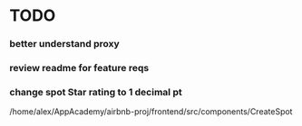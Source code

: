# TODO

### better understand proxy

### review readme for feature reqs

### change spot Star rating to 1 decimal pt
/home/alex/AppAcademy/airbnb-proj/frontend/src/components/CreateSpot
